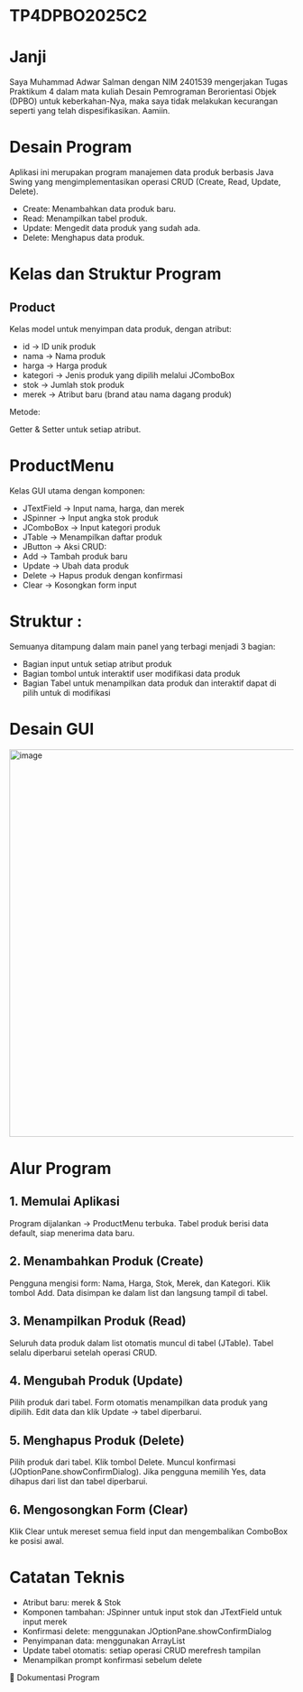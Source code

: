 # TP4DPBO2025C2

# Janji

Saya Muhammad Adwar Salman dengan NIM 2401539 mengerjakan Tugas Praktikum 4 dalam mata kuliah Desain Pemrograman Berorientasi Objek (DPBO) untuk keberkahan-Nya, maka saya tidak melakukan kecurangan seperti yang telah dispesifikasikan.
Aamiin.

# Desain Program

Aplikasi ini merupakan program manajemen data produk berbasis Java Swing yang mengimplementasikan operasi CRUD (Create, Read, Update, Delete).
- Create: Menambahkan data produk baru.
- Read: Menampilkan tabel produk.
- Update: Mengedit data produk yang sudah ada.
- Delete: Menghapus data produk.

# Kelas dan Struktur Program
## Product

Kelas model untuk menyimpan data produk, dengan atribut:

- id → ID unik produk
- nama → Nama produk
- harga → Harga produk
- kategori → Jenis produk yang dipilih melalui JComboBox
- stok → Jumlah stok produk
- merek → Atribut baru (brand atau nama dagang produk)

Metode:

Getter & Setter untuk setiap atribut.

# ProductMenu

Kelas GUI utama dengan komponen:

- JTextField → Input nama, harga, dan merek
- JSpinner → Input angka stok produk
- JComboBox → Input kategori produk 
- JTable → Menampilkan daftar produk
- JButton → Aksi CRUD:
- Add → Tambah produk baru
- Update → Ubah data produk
- Delete → Hapus produk dengan konfirmasi
- Clear → Kosongkan form input

# Struktur :
Semuanya ditampung dalam main panel yang terbagi menjadi 3 bagian:
- Bagian input untuk setiap atribut produk
- Bagian tombol untuk interaktif user modifikasi data produk
- Bagian Tabel untuk menampilkan data produk dan interaktif dapat di pilih untuk di modifikasi

# Desain GUI

<img width="876" height="687" alt="image" src="https://github.com/user-attachments/assets/c07d50dc-d526-463b-82e0-6a51ec4d3968" />


# Alur Program
## 1. Memulai Aplikasi

Program dijalankan → ProductMenu terbuka.
Tabel produk berisi data default, siap menerima data baru.

## 2. Menambahkan Produk (Create)

Pengguna mengisi form: Nama, Harga, Stok, Merek, dan Kategori.
Klik tombol Add.
Data disimpan ke dalam list dan langsung tampil di tabel.

## 3. Menampilkan Produk (Read)

Seluruh data produk dalam list otomatis muncul di tabel (JTable).
Tabel selalu diperbarui setelah operasi CRUD.

## 4. Mengubah Produk (Update)

Pilih produk dari tabel.
Form otomatis menampilkan data produk yang dipilih.
Edit data dan klik Update → tabel diperbarui.

## 5. Menghapus Produk (Delete)

Pilih produk dari tabel.
Klik tombol Delete.
Muncul konfirmasi (JOptionPane.showConfirmDialog).
Jika pengguna memilih Yes, data dihapus dari list dan tabel diperbarui.

## 6. Mengosongkan Form (Clear)

Klik Clear untuk mereset semua field input dan mengembalikan ComboBox ke posisi awal.


# Catatan Teknis

- Atribut baru: merek & Stok
- Komponen tambahan: JSpinner untuk input stok dan JTextField untuk input merek
- Konfirmasi delete: menggunakan JOptionPane.showConfirmDialog
- Penyimpanan data: menggunakan ArrayList<Product>
- Update tabel otomatis: setiap operasi CRUD merefresh tampilan
- Menampilkan prompt konfirmasi sebelum delete

📸 Dokumentasi Program

